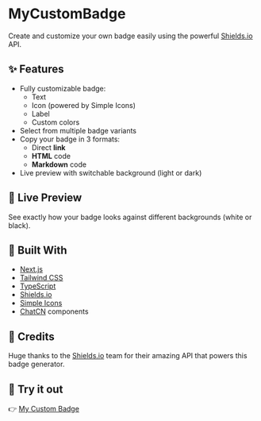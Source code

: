 # MyCustomBadge

Create and customize your own badge easily using the powerful [Shields.io](https://shields.io) API.

## ✨ Features

- Fully customizable badge:
  - Text
  - Icon (powered by Simple Icons)
  - Label
  - Custom colors
- Select from multiple badge variants
- Copy your badge in 3 formats:
  - Direct **link**
  - **HTML** code
  - **Markdown** code
- Live preview with switchable background (light or dark)

## 🎨 Live Preview
See exactly how your badge looks against different backgrounds (white or black).

## 🧩 Built With

- [Next.js](https://nextjs.org/)
- [Tailwind CSS](https://tailwindcss.com/)
- [TypeScript](https://www.typescriptlang.org/)
- [Shields.io](https://shields.io)
- [Simple Icons](https://simpleicons.org)
- [ChatCN](https://ui.shadcn.dev/) components

## 🙏 Credits

Huge thanks to the [Shields.io](https://shields.io) team for their amazing API that powers this badge generator.

## 🚀 Try it out

👉 [My Custom Badge](https://joao-carmassi.github.io/my-custom-badge/) 